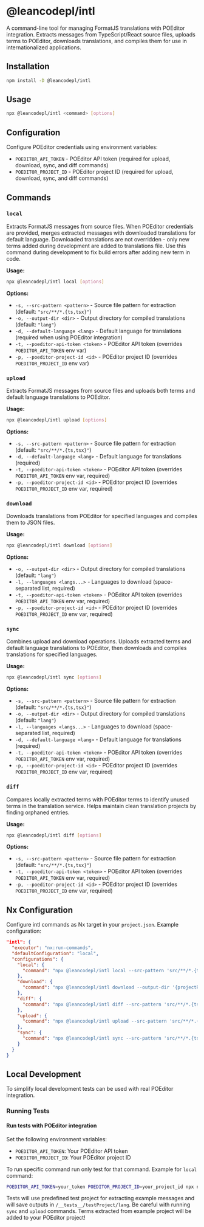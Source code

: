 # @leancodepl/intl

A command-line tool for managing FormatJS translations with POEditor integration. Extracts messages from TypeScript/React source files, uploads terms to POEditor, downloads translations, and compiles them for use in internationalized applications.

## Installation

```sh
npm install -D @leancodepl/intl
```

## Usage

```sh
npx @leancodepl/intl <command> [options]
```

## Configuration

Configure POEditor credentials using environment variables:

- `POEDITOR_API_TOKEN` - POEditor API token (required for upload, download, sync, and diff commands)
- `POEDITOR_PROJECT_ID` - POEditor project ID (required for upload, download, sync, and diff commands)

## Commands

### `local`

Extracts FormatJS messages from source files. When POEditor credentials are provided, merges extracted messages with downloaded translations for default language.
Downloaded translations are not overridden - only new terms added during development are added to translations file. 
Use this command during development to fix build errors after adding new term in code.

**Usage:**
```sh
npx @leancodepl/intl local [options]
```

**Options:**
- `-s, --src-pattern <pattern>` - Source file pattern for extraction (default: `"src/**/*.{ts,tsx}"`)
- `-o, --output-dir <dir>` - Output directory for compiled translations (default: `"lang"`)
- `-d, --default-language <lang>` - Default language for translations (required when using POEditor integration)
- `-t, --poeditor-api-token <token>` - POEditor API token (overrides `POEDITOR_API_TOKEN` env var)
- `-p, --poeditor-project-id <id>` - POEditor project ID (overrides `POEDITOR_PROJECT_ID` env var)



### `upload`

Extracts FormatJS messages from source files and uploads both terms and default language translations to POEditor.

**Usage:**
```sh
npx @leancodepl/intl upload [options]
```

**Options:**
- `-s, --src-pattern <pattern>` - Source file pattern for extraction (default: `"src/**/*.{ts,tsx}"`)
- `-d, --default-language <lang>` - Default language for translations (required)
- `-t, --poeditor-api-token <token>` - POEditor API token (overrides `POEDITOR_API_TOKEN` env var, required)
- `-p, --poeditor-project-id <id>` - POEditor project ID (overrides `POEDITOR_PROJECT_ID` env var, required)

### `download`

Downloads translations from POEditor for specified languages and compiles them to JSON files.

**Usage:**
```sh
npx @leancodepl/intl download [options]
```

**Options:**
- `-o, --output-dir <dir>` - Output directory for compiled translations (default: `"lang"`)
- `-l, --languages <langs...>` - Languages to download (space-separated list, required)
- `-t, --poeditor-api-token <token>` - POEditor API token (overrides `POEDITOR_API_TOKEN` env var, required)
- `-p, --poeditor-project-id <id>` - POEditor project ID (overrides `POEDITOR_PROJECT_ID` env var, required)

### `sync`

Combines upload and download operations. Uploads extracted terms and default language translations to POEditor, then downloads and compiles translations for specified languages.

**Usage:**
```sh
npx @leancodepl/intl sync [options]
```

**Options:**
- `-s, --src-pattern <pattern>` - Source file pattern for extraction (default: `"src/**/*.{ts,tsx}"`)
- `-o, --output-dir <dir>` - Output directory for compiled translations (default: `"lang"`)
- `-l, --languages <langs...>` - Languages to download (space-separated list, required)
- `-d, --default-language <lang>` - Default language for translations (required)
- `-t, --poeditor-api-token <token>` - POEditor API token (overrides `POEDITOR_API_TOKEN` env var, required)
- `-p, --poeditor-project-id <id>` - POEditor project ID (overrides `POEDITOR_PROJECT_ID` env var, required)

### `diff`

Compares locally extracted terms with POEditor terms to identify unused terms in the translation service. Helps maintain clean translation projects by finding orphaned entries.

**Usage:**
```sh
npx @leancodepl/intl diff [options]
```

**Options:**
- `-s, --src-pattern <pattern>` - Source file pattern for extraction (default: `"src/**/*.{ts,tsx}"`)
- `-t, --poeditor-api-token <token>` - POEditor API token (overrides `POEDITOR_API_TOKEN` env var, required)
- `-p, --poeditor-project-id <id>` - POEditor project ID (overrides `POEDITOR_PROJECT_ID` env var, required)

## Nx Configuration

Configure intl commands as Nx target in your `project.json`. Example configuration:

```json
"intl": {
  "executor": "nx:run-commands",
  "defaultConfiguration": "local",
  "configurations": {
    "local": {
      "command": "npx @leancodepl/intl local --src-pattern 'src/**/*.{ts,tsx}' --output-dir '{projectRoot}/lang' --default-language pl --poeditor-project-id 123456"
    },
    "download": {
      "command": "npx @leancodepl/intl download --output-dir '{projectRoot}/lang' --languages pl en --poeditor-project-id 123456"
    },
    "diff": {
      "command": "npx @leancodepl/intl diff --src-pattern 'src/**/*.{ts,tsx}' --poeditor-project-id 123456"
    },
    "upload": {
      "command": "npx @leancodepl/intl upload --src-pattern 'src/**/*.{ts,tsx}' --default-language pl --poeditor-project-id 123456"
    },
    "sync": {
      "command": "npx @leancodepl/intl sync --src-pattern 'src/**/*.{ts,tsx}' --output-dir '{projectRoot}/lang' --languages pl en --default-language pl --poeditor-project-id 123456"
    }
  }
}
```

## Local Development

To simplify local development tests can be used with real POEditor integration.

### Running Tests

#### Run tests with POEditor integration
Set the following environment variables:

- `POEDITOR_API_TOKEN`: Your POEditor API token
- `POEDITOR_PROJECT_ID`: Your POEditor project ID

To run specific command run only test for that command. Example for `local` command:

```bash
POEDITOR_API_TOKEN=your_token POEDITOR_PROJECT_ID=your_project_id npx nx test intl -- local.spec.ts
```

Tests will use predefined test project for extracting example messages and will save outputs in `/__tests__/testProject/lang`.
Be careful with running `sync` and `upload` commands. Terms extracted from example project will be added to your POEditor project!
